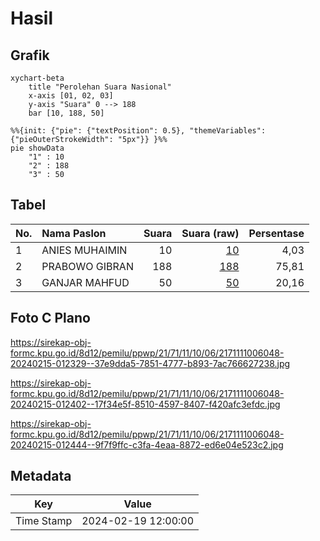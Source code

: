 # Hasil

## Grafik

```mermaid
xychart-beta
    title "Perolehan Suara Nasional"
    x-axis [01, 02, 03]
    y-axis "Suara" 0 --> 188
    bar [10, 188, 50]
```

```mermaid
%%{init: {"pie": {"textPosition": 0.5}, "themeVariables": {"pieOuterStrokeWidth": "5px"}} }%%
pie showData
    "1" : 10
    "2" : 188
    "3" : 50
```

## Tabel

| No. | Nama Paslon    | Suara | Suara (raw) | Persentase |
|:--- |:-------------- | -----:| -----------:| ----------:|
| 1   | ANIES MUHAIMIN | 10    | [10][p-1]   | 4,03       |
| 2   | PRABOWO GIBRAN | 188   | [188][p-2]  | 75,81      |
| 3   | GANJAR MAHFUD  | 50    | [50][p-3]   | 20,16      |


[p-1]: https://github.com/gigit-pemilu/pemilu-2024/blob/main/pilpres/hitung-suara/sub/21-kepulauan-riau/sub/71-kota-batam/sub/11-sagulung/sub/1006-sungai-pelunggut/sub/048-tps/sub/paslon-1.txt
[p-2]: https://github.com/gigit-pemilu/pemilu-2024/blob/main/pilpres/hitung-suara/sub/21-kepulauan-riau/sub/71-kota-batam/sub/11-sagulung/sub/1006-sungai-pelunggut/sub/048-tps/sub/paslon-2.txt
[p-3]: https://github.com/gigit-pemilu/pemilu-2024/blob/main/pilpres/hitung-suara/sub/21-kepulauan-riau/sub/71-kota-batam/sub/11-sagulung/sub/1006-sungai-pelunggut/sub/048-tps/sub/paslon-3.txt

## Foto C Plano

https://sirekap-obj-formc.kpu.go.id/8d12/pemilu/ppwp/21/71/11/10/06/2171111006048-20240215-012329--37e9dda5-7851-4777-b893-7ac766627238.jpg

https://sirekap-obj-formc.kpu.go.id/8d12/pemilu/ppwp/21/71/11/10/06/2171111006048-20240215-012402--17f34e5f-8510-4597-8407-f420afc3efdc.jpg

https://sirekap-obj-formc.kpu.go.id/8d12/pemilu/ppwp/21/71/11/10/06/2171111006048-20240215-012444--9f7f9ffc-c3fa-4eaa-8872-ed6e04e523c2.jpg


## Metadata

| Key        | Value               |
| ---------- | ------------------- |
| Time Stamp | 2024-02-19 12:00:00 |



